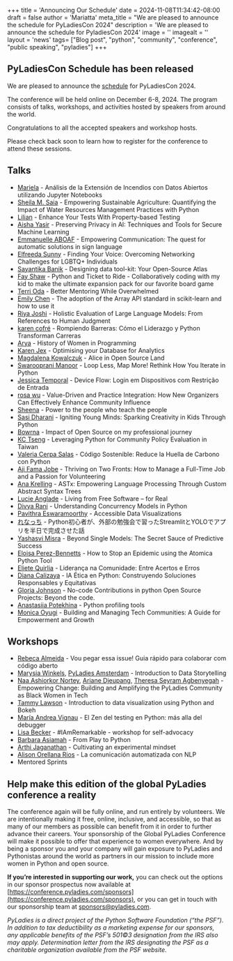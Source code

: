 +++
title = 'Announcing Our Schedule'
date = 2024-11-08T11:34:42-08:00
draft = false
author = 'Mariatta'
meta_title = "We are pleased to announce the schedule for PyLadiesCon 2024"
description = 'We are pleased to announce the schedule for PyladiesCon 2024'
image = ''
imagealt = ''
layout = 'news'
tags= ["Blog post", "python", "community", "conference", "public speaking", "pyladies"]
+++


## PyLadiesCon Schedule has been released

We are pleased to announce the [schedule](/schedule) for PyLadiesCon 2024.

The conference will be held online on December 6-8, 2024. The program consists of talks, workshops, and activities
hosted by speakers from around the world.

Congratulations to all the accepted speakers and workshop hosts.

Please check back soon to learn how to register for the conference to attend these sessions.

## Talks

- [Mariela](https://pretalx.com/pyladiescon-2024/speaker/ZLFHTQ) - Análisis de la Extensión de Incendios con Datos Abiertos utilizando Jupyter Notebooks
- [Sheila M. Saia](https://pretalx.com/pyladiescon-2024/speaker/CMEKUM) - Empowering Sustainable Agriculture: Quantifying the Impact of Water Resources Management Practices with Python
- [Lilian](https://pretalx.com/pyladiescon-2024/speaker/9QUEBX) - Enhance Your Tests With Property-based Testing
- [Aisha Yasir](https://pretalx.com/pyladiescon-2024/speaker/MGQYYH) - Preserving Privacy in AI: Techniques and Tools for Secure Machine Learning
- [Emmanuelle ABOAF](https://pretalx.com/pyladiescon-2024/speaker/WKR8CN) - Empowering Communication: The quest for automatic solutions in sign language
- [Elfreeda  Sunny](https://pretalx.com/pyladiescon-2024/speaker/QTU78R) - Finding Your Voice: Overcoming Networking Challenges for LGBTQ+ Individuals
- [Sayantika Banik](https://pretalx.com/pyladiescon-2024/speaker/TWRLXF) - Designing data tool-kit: Your Open-Source Atlas
- [Fay Shaw](https://pretalx.com/pyladiescon-2024/speaker/USXMUZ) - Python and Ticket to Ride - Collaboratively coding with my kid to make the ultimate expansion pack for our favorite board game
- [Terri Oda](https://pretalx.com/pyladiescon-2024/speaker/D9Q7MX) - Better Mentoring While Overwhelmed
- [Emily Chen](https://pretalx.com/pyladiescon-2024/speaker/QJDMTU) - The adoption of the Array API standard in scikit-learn and how to use it
- [Riya Joshi](https://pretalx.com/pyladiescon-2024/speaker/MTABDN) - Holistic Evaluation of Large Language Models: From References to Human Judgment
- [karen cofré](https://pretalx.com/pyladiescon-2024/speaker/YXWQ8Z) - Rompiendo Barreras: Cómo el Liderazgo y Python Transforman Carreras
- [Arya](https://pretalx.com/pyladiescon-2024/speaker/EBDJB3) - History of Women in Programming
- [Karen Jex](https://pretalx.com/pyladiescon-2024/speaker/GC79FG) - Optimising your Database for Analytics
- [Magdalena Kowalczuk](https://pretalx.com/pyladiescon-2024/speaker/XXBKRT) - Alice in Open Source Land
- [Swarooprani Manoor](https://pretalx.com/pyladiescon-2024/speaker/DNUJPT) - Loop Less, Map More! Rethink How You Iterate in Python
- [Jessica Temporal](https://pretalx.com/pyladiescon-2024/speaker/V9AARY) - Device Flow: Login em Dispositivos com Restrição de Entrada
- [rosa wu](https://pretalx.com/pyladiescon-2024/speaker/NAPY78) - Value-Driven and Practice Integration: How New Organizers Can Effectively Enhance Community Influence
- [Sheena](https://pretalx.com/pyladiescon-2024/speaker/YLSDKF) - Power to the people who teach the people
- [Sasi Dharani](https://pretalx.com/pyladiescon-2024/speaker/VEF99P) - Igniting Young Minds: Sparking Creativity in Kids Through Python
- [Bowrna](https://pretalx.com/pyladiescon-2024/speaker/UXKMT7) - Impact of Open Source on my professional journey
- [KC Tseng](https://pretalx.com/pyladiescon-2024/speaker/SXKXL8) - Leveraging Python for Community Policy Evaluation in Taiwan
- [Valeria Cerpa Salas](https://pretalx.com/pyladiescon-2024/speaker/8XZ3YT) - Código Sostenible: Reduce la Huella de Carbono con Python
- [Aji Fama Jobe](https://pretalx.com/pyladiescon-2024/speaker/B99KFA) - Thriving on Two Fronts: How to Manage a Full-Time Job and a Passion for Volunteering
- [Ana Krelling](https://pretalx.com/pyladiescon-2024/speaker/Z8HPFY) - ASTx: Empowering Language Processing Through Custom Abstract Syntax Trees
- [Lucie Anglade](https://pretalx.com/pyladiescon-2024/speaker/FQQ3GW) - Living from Free Software – for Real
- [Divya Rani](https://pretalx.com/pyladiescon-2024/speaker/AFL8EN) - Understanding Concurrency Models in Python
- [Pavithra Eswaramoorthy](https://pretalx.com/pyladiescon-2024/speaker/LLJSBE) - Accessible Data Visualizations
- [れなっち](https://pretalx.com/pyladiescon-2024/speaker/VDEMWU) - Python初心者が、外部の勉強会で習ったStreamlitとYOLOでアプリを半日で完成させた話
- [Yashasvi Misra](https://pretalx.com/pyladiescon-2024/speaker/LXQGX3) - Beyond Single Models: The Secret Sauce of Predictive Success
- [Eloisa Perez-Bennetts](https://pretalx.com/pyladiescon-2024/speaker/73KFYF) - How to Stop an Epidemic using the Atomica Python Tool
- [Eliete Quirlia](https://pretalx.com/pyladiescon-2024/speaker/MUNTGK) - Liderança na Comunidade: Entre Acertos e Erros
- [Diana Calizaya](https://pretalx.com/pyladiescon-2024/speaker/GNTSS9) - IA Ética en Python: Construyendo Soluciones Responsables y Equitativas
- [Gloria Johnson](https://pretalx.com/pyladiescon-2024/speaker/CKMGR8) - No-code Contributions in python Open Source Projects: Beyond the code.
- [Anastasiia Potekhina](https://pretalx.com/pyladiescon-2024/speaker/PS8VU3) - Python profiling tools
- [Monica Oyugi](https://pretalx.com/pyladiescon-2024/speaker/ZBLAMY) - Building and Managing Tech Communities: A Guide for Empowerment and Growth


## Workshops

- [Rebeca Almeida](https://pretalx.com/pyladiescon-2024/speaker/LEQXFB) - Vou pegar essa issue! Guia rápido para colaborar com código aberto
- [Marysia Winkels](https://pretalx.com/pyladiescon-2024/speaker/GYAHHJ), [PyLadies Amsterdam](https://pretalx.com/pyladiescon-2024/speaker/YKZFJK) - Introduction to Data Storytelling
- [Naa Ashiorkor Nortey](https://pretalx.com/pyladiescon-2024/speaker/XFHYWN), [Ariane Djeupang](https://pretalx.com/pyladiescon-2024/speaker/EE9T8A), [Theresa Seyram Agbenyegah](https://pretalx.com/pyladiescon-2024/speaker/UBHWKE) - Empowering Change: Building and Amplifying the PyLadies Community as Black Women in Tech
- [Tammy Lawson](https://pretalx.com/pyladiescon-2024/speaker/LBMPLY) - Introduction to data visualization using Python and Bokeh
- [María Andrea Vignau](https://pretalx.com/pyladiescon-2024/speaker/CLQCZS) - El Zen del testing en Python: más alla del debugger
- [Lisa Becker](https://pretalx.com/pyladiescon-2024/speaker/E7QEDA) - #IAmRemarkable - workshop for self-advocacy
- [Barbara Asiamah](https://pretalx.com/pyladiescon-2024/speaker/Z9DWXE) - From Play to Python
- [Arthi Jaganathan](https://pretalx.com/pyladiescon-2024/speaker/BVPVUZ) - Cultivating an experimental mindset
- [Alison Orellana Rios](https://pretalx.com/pyladiescon-2024/speaker/7DHQ8R) - La comunicación automatizada con NLP
- Mentored Sprints

## Help make this edition of the global PyLadies conference a reality

The conference again will be fully online, and run entirely by volunteers. We are intentionally making it free,
online, inclusive, and accessible, so that as many of our members as possible can benefit from it in order to
further advance their careers. Your sponsorship of the Global PyLadies Conference will make it possible to offer
that experience to women everywhere. And by being a sponsor you and your company will gain exposure to PyLadies and
Pythonistas around the world as partners in our mission to include more women in Python and open source.

**If you’re interested in supporting our work,** you can check out the options in our sponsor prospectus now available
at [https://conference.pyladies.com/sponsors](https://conference.pyladies.com/sponsors), or you can get in touch with our sponsorship team at sponsors@pyladies.com.

*PyLadies is a direct project of the Python Software Foundation (“the PSF”). In addition to tax deductibility as
a marketing expense for our sponsors, any applicable benefits of the PSF’s 501©3 designation from the IRS also may apply.
Determination letter from the IRS designating the PSF as a charitable organization available from the PSF website.*

